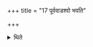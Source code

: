+++
title = "17 पूर्ववाडश्वो भवति"

+++

<details><summary>थिते</summary>

17. The horse is one which is yoked for the first time (i.e. young one).
</details>
